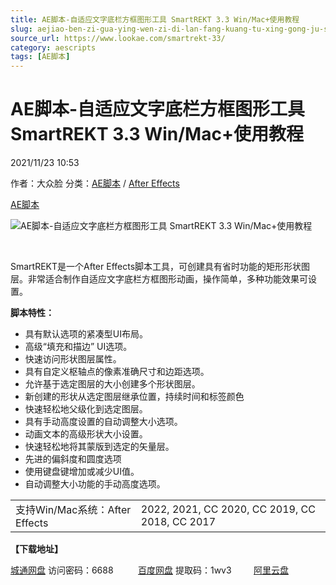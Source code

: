 ```yaml
---
title: AE脚本-自适应文字底栏方框图形工具 SmartREKT 3.3 Win/Mac+使用教程
slug: aejiao-ben-zi-gua-ying-wen-zi-di-lan-fang-kuang-tu-xing-gong-ju-smartrekt-3-3-win-mac-shi-yong-jiao-cheng
source_url: https://www.lookae.com/smartrekt-33/
category: aescripts
tags: [AE脚本]
---
```

# AE脚本-自适应文字底栏方框图形工具 SmartREKT 3.3 Win/Mac+使用教程

2021/11/23 10:53

作者：大众脸
分类：[AE脚本](https://www.lookae.com/after-effects/aescripts/) / [After Effects](https://www.lookae.com/after-effects/)

[AE脚本](https://www.lookae.com/tag/ae%e8%84%9a%e6%9c%ac/)

![AE脚本-自适应文字底栏方框图形工具 SmartREKT 3.3 Win/Mac+使用教程](https://www.lookae.com/wp-content/uploads/2020/06/smartREKT.jpg "AE脚本-自适应文字底栏方框图形工具 SmartREKT 3.3 Win/Mac+使用教程-LookAE.com")

﻿

SmartREKT是一个After Effects脚本工具，可创建具有省时功能的矩形形状图层。非常适合制作自适应文字底栏方框图形动画，操作简单，多种功能效果可设置。

**脚本特性：**

* 具有默认选项的紧凑型UI布局。
* 高级“填充和描边” UI选项。
* 快速访问形状图层属性。
* 具有自定义枢轴点的像素准确尺寸和边距选项。
* 允许基于选定图层的大小创建多个形状图层。
* 新创建的形状从选定图层继承位置，持续时间和标签颜色
* 快速轻松地父级化到选定图层。
* 具有手动高度设置的自动调整大小选项。
* 动画文本的高级形状大小设置。
* 快速轻松地将其蒙版到选定的矢量层。
* 先进的偏斜度和圆度选项
* 使用键盘键增加或减少UI值。
* 自动调整大小功能的手动高度选项。

|  |  |
| --- | --- |
| 支持Win/Mac系统：After Effects | 2022, 2021, CC 2020, CC 2019, CC 2018, CC 2017 |

**【下载地址】**

[城通网盘](https://url62.ctfile.com/f/680462-521617701-bf130f) 访问密码：6688          [百度网盘](https://pan.baidu.com/s/1jSvdCJm5X5WLEL6mhhmoIw) 提取码：1wv3         [阿里云盘](https://www.aliyundrive.com/s/QpXPmVu4V82)
